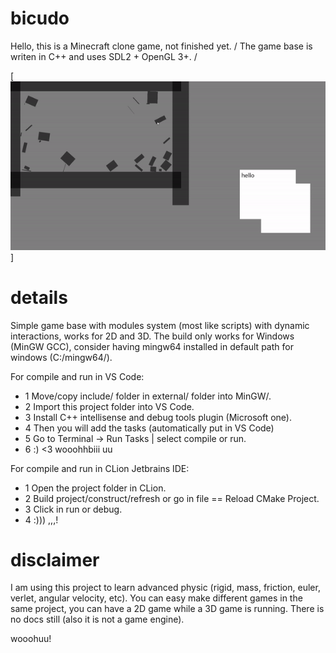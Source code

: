 # bicudo

Hello, this is a Minecraft clone game, not finished yet. /
The game base is writen in C++ and uses SDL2 + OpenGL 3+. /

[![GIF](https://github.com/MrsRina/bicudo/blob/main/splash/splash-physics-1.gif)]

# details

Simple game base with modules system (most like scripts) with dynamic interactions,
works for 2D and 3D.
The build only works for Windows (MinGW GCC), consider having mingw64 installed in default path for
windows (C:/mingw64/).

For compile and run in VS Code:
- 1 Move/copy include/ folder in external/ folder into MinGW/.
- 2 Import this project folder into VS Code.
- 3 Install C++ intellisense and debug tools plugin (Microsoft one).
- 4 Then you will add the tasks (automatically put in VS Code)
- 5 Go to Terminal -> Run Tasks | select compile or run.
- 6 :) <3 wooohhbiii uu

For compile and run in CLion Jetbrains IDE:
- 1 Open the project folder in CLion.
- 2 Build project/construct/refresh or go in file == Reload CMake Project.
- 3 Click in run or debug.
- 4 :))) ,,,!

# disclaimer

I am using this project to learn advanced physic (rigid, mass, friction, euler, verlet, angular velocity, etc).
You can easy make different games in the same project, you can have a 2D game while a 3D game is running.
There is no docs still (also it is not a game engine).

wooohuu!
